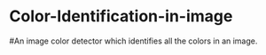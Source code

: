 # Color-Identification-in-image
#An image color detector which identifies all the colors in an image.
